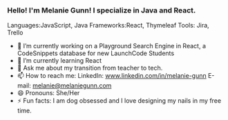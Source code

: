 ### Hello!  I'm Melanie Gunn!  I specialize in Java and React.
Languages:JavaScript, Java        Frameworks:React, Thymeleaf   Tools: Jira, Trello

- 🔭 I’m currently working on a Playground Search Engine in React, a CodeSnippets database for new LaunchCode Students 
- 🌱 I’m currently learning React
- 💬 Ask me about my transition from teacher to tech.
- 📫 How to reach me: LinkedIn: www.linkedin.com/in/melanie-gunn  E-mail: melanie@melaniegunn.com
- 😄 Pronouns: She/Her
- ⚡ Fun facts: I am dog obsessed and I love designing my nails in my free time.

